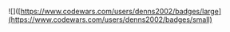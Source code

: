 ![]([https://www.codewars.com/users/denns2002/badges/large](https://www.codewars.com/users/denns2002/badges/small)



